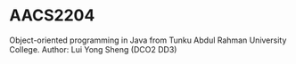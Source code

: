 # AACS2204
Object-oriented programming in Java from Tunku Abdul Rahman University College.
Author: Lui Yong Sheng (DCO2 DD3)